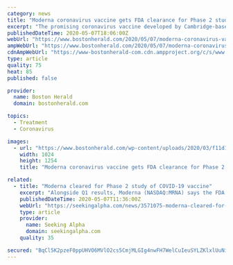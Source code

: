 ```yaml
---
category: news
title: "Moderna coronavirus vaccine gets FDA clearance for Phase 2 study"
excerpt: "The promising coronavirus vaccine developed by Cambridge-based company Moderna was cleared by the FDA for a phase 2 study, a step that will push the much needed vaccine forward."
publishedDateTime: 2020-05-07T18:06:00Z
webUrl: "https://www.bostonherald.com/2020/05/07/moderna-coronavirus-vaccine-gets-fda-clearance-for-phase-2-study/"
ampWebUrl: "https://www.bostonherald.com/2020/05/07/moderna-coronavirus-vaccine-gets-fda-clearance-for-phase-2-study/amp/"
cdnAmpWebUrl: "https://www-bostonherald-com.cdn.ampproject.org/c/s/www.bostonherald.com/2020/05/07/moderna-coronavirus-vaccine-gets-fda-clearance-for-phase-2-study/amp/"
type: article
quality: 75
heat: 85
published: false

provider:
  name: Boston Herald
  domain: bostonherald.com

topics:
  - Treatment
  - Coronavirus

images:
  - url: "https://www.bostonherald.com/wp-content/uploads/2020/03/f11d140333094a88937ded61e31888f3.jpg?w=1024&h=1254"
    width: 1024
    height: 1254
    title: "Moderna coronavirus vaccine gets FDA clearance for Phase 2 study"

related:
  - title: "Moderna cleared for Phase 2 study of COVID-19 vaccine"
    excerpt: "Alongside Q1 results, Moderna (NASDAQ:MRNA) says the FDA has given the green light to begin the Phase 2 study on its novel coronavirus vaccine (mRNA-1273).It's expected to start imminently, with the g"
    publishedDateTime: 2020-05-07T11:36:00Z
    webUrl: "https://seekingalpha.com/news/3571075-moderna-cleared-for-phase-2-study-of-covidminus-19-vaccine"
    type: article
    provider:
      name: Seeking Alpha
      domain: seekingalpha.com
    quality: 35

secured: "BqCl5K2pzeF0ppUHVO6MVlO2cs5CmjMLGIg4nwFH7WelCuIeuSYLZKlxlUuNiJLGxjuQIwX/CtBEtEIJ/VXryS607cjZDrjkSbbFhzMlrOXajpK89Gm42pIJ431epGh67Zl6vdqMRPMRpkc3KChi4xyDbLfvn7QpEp15aZ/0LpH42DRsIgtpRe029P1a1yt0QPy0rJxlWa0Mn9bNrwD42hAoH7PNARY8+K1yoMmdzkahYY3hRqn9bsWOHkFqjxFF+RSUyGlnnoZwBboLhXwuOVlboeSlahP3Z7jxlV08wXZxcQWQY0BzocrST2KQckwgTSxzH+8MJPtZmJoLD4DAiiOuuq5dhdiv5VVBdgpFWJwSB0C/kym2/eKSJKvMls/OZlJBtot5intWalhXxn8GJZHOSW8Ax3r8Id0MQkbv4p0NmLSKNycuq1/sh8p0byJFpMmr6Dafx5oZ8LcfhbWpxTnTF9CdXf3cUxf3qpM0H3Y=;r9mmhfbqK5YgpRGdnO5vjg=="
---
```


